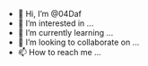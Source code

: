- 👋 Hi, I’m @04Daf
- 👀 I’m interested in ...
- 🌱 I’m currently learning ...
- 💞️ I’m looking to collaborate on ...
- 📫 How to reach me ...

<!---
04Daf/04Daf is a ✨ special ✨ repository because its `README.md` (this file) appears on your GitHub profile.
You can click the Preview link to take a look at your changes.
--->
